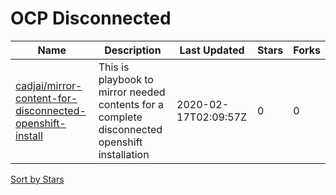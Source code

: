 # OCP Disconnected

Name | Description | Last Updated | Stars | Forks
--- | --- | --- | --- | ---
[cadjai/mirror-content-for-disconnected-openshift-install](https://github.com/cadjai/mirror-content-for-disconnected-openshift-install) | This is playbook to mirror needed contents for a complete disconnected openshift installation | 2020-02-17T02:09:57Z | 0 | 0

[Sort by Stars](OCP%20Disconnected.stars.md)